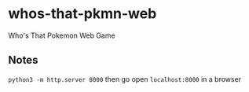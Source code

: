 # whos-that-pkmn-web
Who's That Pokemon Web Game

## Notes
`python3 -m http.server 8000` then go open `localhost:8000` in a browser